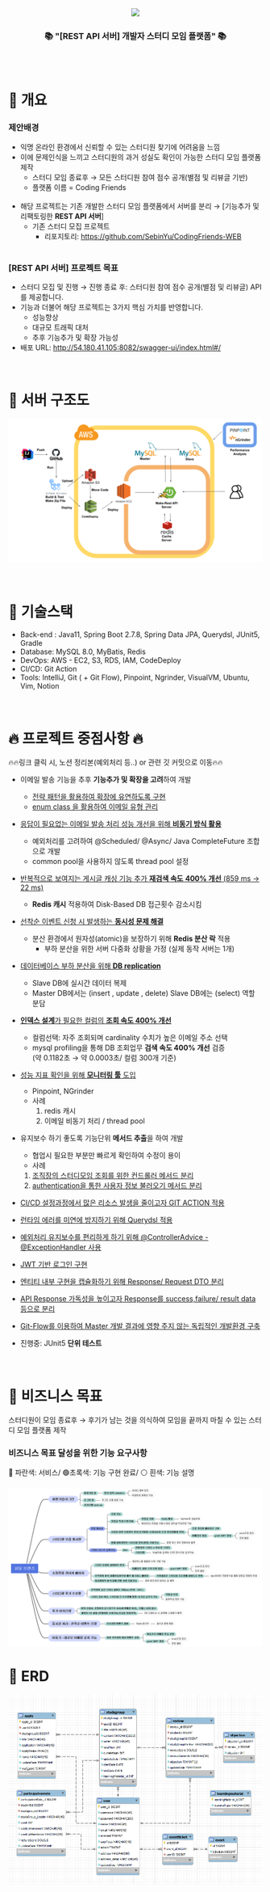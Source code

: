 <div align=center>
	<img src="https://capsule-render.vercel.app/api?type=waving&color=auto&customColorList=9&height=200&width=100%&section=header&text=Coding%20Friends!&fontSize=90" />
</div>
<div align=center>
	<h3>📚 "[REST API 서버] 개발자 스터디 모임 플랫폼" 📚</h3>
</div>
<br><br>

# 📖 개요
### 제안배경
- 익명 온라인 환경에서 신뢰할 수 있는 스터디원 찾기에 어려움을 느낌
- 이에 문제인식을 느끼고 스터디원의 과거 성실도 확인이 가능한 스터디 모임 플랫폼 제작 <br>
  - 스터디 모임 종료후 → 모든 스터디원 참여 점수 공개(별점 및 리뷰글 기반)
  - 플랫폼 이름 = Coding Friends
    <br><br>
- 해당 프로젝트는 기존 개발한 스터디 모임 플랫폼에서 서버를 분리 → [기능추가 및 리팩토링한 **REST API 서버**]
  - 기존 스터디 모집 프로젝트
    - 리포지토리: https://github.com/SebinYu/CodingFriends-WEB
      <br><br>
### [REST API 서버] 프로젝트 목표
- 스터디 모집 및 진행 → 진행 종료 후: 스터디원 참여 점수 공개(별점 및 리뷰글) API를 제공합니다.
- 기능과 더불어 해당 프로젝트는 3가지 핵심 가치를 반영합니다.
  - 성능향상
  - 대규모 트래픽 대처
  - 추후 기능추가 및 확장 가능성
- 배포 URL: http://54.180.41.105:8082/swagger-ui/index.html#/
  <br><br><br>

# 📖 서버 구조도
![devOps.png](img/devOps.png)
<br><br><br>

# 📖 기술스택
- Back-end : Java11, Spring Boot 2.7.8, Spring Data JPA, Querydsl, JUnit5, Gradle
- Database: MySQL 8.0, MyBatis, Redis
- DevOps: AWS - EC2, S3, RDS, IAM, CodeDeploy
- CI/CD: Git Action
- Tools: IntelliJ, Git ( + Git Flow), Pinpoint, Ngrinder, VisualVM, Ubuntu, Vim, Notion
  <br><br><br>

# 🔥 프로젝트 중점사항 🔥
🔥🔥링크 클릭 시, 노션 정리본(예외처리 등..) or 관련 깃 커밋으로 이동🔥🔥
- 이메일 발송 기능을 추후 **기능추가 및 확장을 고려**하여 개발
  - [전략 패턴을 활용하여 확장에 유연하도록 구현](https://legendary-industry-40c.notion.site/50035bebe8ee4b35837856f585eb3375)
  - [enum class 을 활용하여 이메일 유형 관리](https://legendary-industry-40c.notion.site/Enum-class-900eff62400e498580ca4a41592d933c)
- [응답이 필요없는 이메일 발송 처리 성능 개선을 위해 **비동기 방식 활용**](https://legendary-industry-40c.notion.site/1923a8b5e1794c2387bf2d239effe484)
  - 예외처리를 고려하여 @Scheduled/ @Async/ Java CompleteFuture 조합으로 개발
  - common pool을 사용하지 않도록 thread pool 설정
- [반복적으로 보여지는 게시글 캐싱 기능 추가 **재검색 속도** **400% 개선** (859 ms → 22 ms)](https://legendary-industry-40c.notion.site/40-Redis-Cache-a40332cfe8ff4a0d8b468141fff8c898)
  - **Redis 캐시** 적용하여  Disk-Based DB 접근횟수 감소시킴
- [선착순 이벤트 신청 시 발생하는 **동시성 문제 해결**](https://legendary-industry-40c.notion.site/Redis-2b1b9dff3e8549ac930ffa0ac2ed3fd7)
  - 분산 환경에서 원자성(atomic)을 보장하기 위해 **Redis 분산 락** 적용
    - 부하 분산을 위한 서버 다중화 상황을 가정
      (실제 동작 서버는 1개)
- [데이터베이스 부하 분산을 위해 **DB replication**](https://legendary-industry-40c.notion.site/DB-Replication-f23e689871004568872fd29d3de333ef)
  - Slave DB에 실시간 데이터 복제
  - Master DB에서는 (insert , update , delete) Slave DB에는 (select) 역할 분담
- [**인덱스 설계**가 필요한 컬럼의 **조회 속도 400% 개선**](https://legendary-industry-40c.notion.site/c886f5e8bff143b4a1071d96f86d6f77)
  - 컬럼선택: 자주 조회되며 cardinality 수치가 높은 이메일 주소 선택 
  - mysql profiling을 통해 DB 조회업무 **검색 속도 400% 개선** 검증 <br>
    (약 0.1182초 → 약 0.0003초/ 컬럼 300개 기준)
- [성능 지표 확인을 위해 **모니터링 툴** 도입](https://legendary-industry-40c.notion.site/APM-PINPOINT-9152a3a0838749f88ed1b309bd3d1861)
  - Pinpoint, NGrinder
  - 사례
    1. redis 캐시
    2. 이메일 비동기 처리 / thread pool

- 유지보수 하기 좋도록 기능단위 **메서드 추출**을 하여 개발
    - 협업시 필요한 부분만 빠르게 확인하여 수정이 용이
    - 사례
    1. [조직장의 스터디모임 조회를 위한 컨드롤러 메서드 분리](https://github.com/SebinYu/CodingFriends-REST-API/blob/master/src/main/java/net/skhu/codingFriends/controller/user/LeaderController.java)
    2. [authentication을 통한 사용자 정보 불러오기 메서드 분리](https://github.com/SebinYu/CodingFriends-REST-API/blob/master/src/main/java/net/skhu/codingFriends/controller/MailController.java)
  
- [CI/CD 설정과정에서 많은 리소스 발생을 줄이고자 GIT ACTION 적용](https://legendary-industry-40c.notion.site/CI-CD-GIT-ACTION-72f744900016473cb59991a0ae62aaf1)
- [런타임 에러를 미연에 방지하기 위해 Querydsl 적용](https://legendary-industry-40c.notion.site/JPA-Querydsl-e473ce4e43234212b23570fe23c49611)
- [예외처리 유지보수를 편리하게 하기 위해 @ControllerAdvice - @ExceptionHandler 사용](https://github.com/SebinYu/CodingFriends-REST-API/blob/master/src/main/java/net/skhu/codingFriends/advice/ExceptionAdvice.java)
- [JWT 기반 로그인 구현](https://legendary-industry-40c.notion.site/JWT-5c126a565ed545b4bb3ca17413b8d7c7)
- [엔티티 내부 구현을 캡슐화하기 위해 Response/ Request DTO 분리](https://github.com/SebinYu/CodingFriends-REST-API/tree/master/src/main/java/net/skhu/codingFriends/dto)
- [API Response 가독성을 높이고자 Response를 success,failure/ result data 등으로 분리](https://github.com/SebinYu/CodingFriends-REST-API/tree/master/src/main/java/net/skhu/codingFriends/response)
- [Git-Flow를 이용하여 Master 개발 결과에 영향 주지 않는 독립적인 개발환경 구축](https://github.com/SebinYu/CodingFriends-REST-API/branches)
- 진행중: JUnit5 **단위 테스트** 
<br><br><br>

# 📖 비즈니스 목표
스터디원이 모임 종료후 → 후기가 남는 것을 의식하여 모임을 끝까지 마칠 수 있는 스터디 모임 플랫폼 제작
### 비즈니스 목표 달성을 위한 기능 요구사항
🔵 파란색: 서비스/ 🟢초록색: 기능 구현 완료/ ⚪ 흰색: 기능 설명 <br><br>
![feat.png](img/feat.png)
# 📖 ERD
![erd.png](img/erd.png)





